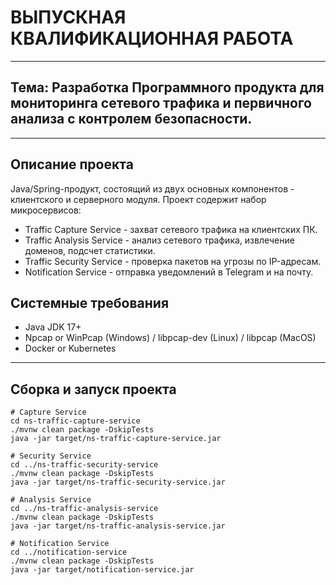 # ВЫПУСКНАЯ КВАЛИФИКАЦИОННАЯ РАБОТА

---

## Тема: Разработка Программного продукта для мониторинга сетевого трафика и первичного анализа с контролем безопасности.

---

## Описание проекта
Java/Spring-продукт, состоящий из двух основных компонентов - клиентского и серверного модуля. Проект содержит набор микросервисов:
- Traffic Capture Service - захват сетевого трафика на клиентских ПК.
- Traffic Analysis Service - анализ сетевого трафика, извлечение доменов, подсчет статистики.
- Traffic Security Service - проверка пакетов на угрозы по IP-адресам.
- Notification Service - отправка уведомлений в Telegram и на почту.

## Системные требования
- Java JDK 17+
- Npcap or WinPcap (Windows) / libpcap-dev (Linux) / libpcap (MacOS)
- Docker or Kubernetes

---

## Сборка и запуск проекта

```
# Capture Service
cd ns-traffic-capture-service
./mvnw clean package -DskipTests
java -jar target/ns-traffic-capture-service.jar

# Security Service
cd ../ns-traffic-security-service
./mvnw clean package -DskipTests
java -jar target/ns-traffic-security-service.jar

# Analysis Service
cd ../ns-traffic-analysis-service
./mvnw clean package -DskipTests
java -jar target/ns-traffic-analysis-service.jar

# Notification Service
cd ../notification-service
./mvnw clean package -DskipTests
java -jar target/notification-service.jar
```
